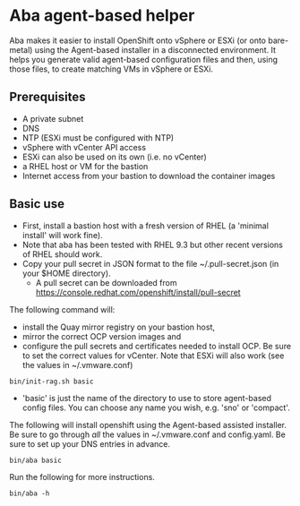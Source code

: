 # Aba agent-based helper

Aba makes it easier to install OpenShift onto vSphere or ESXi (or onto bare-metal) using the Agent-based installer in a disconnected environment. 
It helps you generate valid agent-based configuration files and then, using those files, to create matching VMs in vSphere or ESXi. 

## Prerequisites

- A private subnet 
- DNS
- NTP (ESXi must be configured with NTP) 
- vSphere with vCenter API access
- ESXi can also be used on its own (i.e. no vCenter) 
- a RHEL host or VM for the bastion
- Internet access from your bastion to download the container images

## Basic use 

- First, install a bastion host with a fresh version of RHEL (a 'minimal install' will work fine).  
- Note that aba has been tested with RHEL 9.3 but other recent versions of RHEL should work. 
- Copy your pull secret in JSON format to the file ~/.pull-secret.json (in your $HOME directory). 
  - A pull secret can be downloaded from https://console.redhat.com/openshift/install/pull-secret

The following command will:
  - install the Quay mirror registry on your bastion host,
  - mirror the correct OCP version images and 
  - configure the pull secrets and certificates needed to install OCP. 
Be sure to set the correct values for vCenter.  Note that ESXi will also work (see the values in ~/.vmware.conf) 

```
bin/init-rag.sh basic   
```
- 'basic' is just the name of the directory to use to store agent-based config files.  You can choose any name you wish, e.g. 'sno' or 'compact'.

The following will install openshift using the Agent-based assisted installer. 
Be sure to go through *all* the values in ~/.vmware.conf and config.yaml. Be sure to set up your DNS entries in advance. 
```
bin/aba basic           
```

Run the following for more instructions.

```
bin/aba -h 
```

